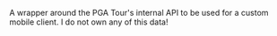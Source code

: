 A wrapper around the PGA Tour's internal API to be used for a custom mobile
client. I do not own any of this data!
